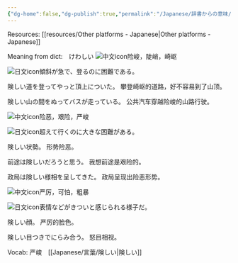 ```yaml
---
{"dg-home":false,"dg-publish":true,"permalink":"/Japanese/辞書からの意味/険しい/","dgPassFrontmatter":true}
---
```


Resources: [[resources/Other platforms - Japanese\|Other platforms - Japanese]]

Meaning from dict:　けわしい
![中文icon](https://libs.mojidict.com/mojidict-ssr/v4.7.5.20240308/img/ic_difinition_cn.35e3304.svg)险峻，陡峭，崎岖

![日文icon](https://libs.mojidict.com/mojidict-ssr/v4.7.5.20240308/img/ic_difinition_jp.dbeb4f9.svg)傾斜が急で、登るのに困難である。


険しい道を登ってやっと頂上についた。
攀登崎岖的道路，好不容易到了山顶。


険しい山の間をぬってバスが走っている。
公共汽车穿越险峻的山路行驶。



![中文icon](https://libs.mojidict.com/mojidict-ssr/v4.7.5.20240308/img/ic_difinition_cn.35e3304.svg)险恶，艰险，严峻

![日文icon](https://libs.mojidict.com/mojidict-ssr/v4.7.5.20240308/img/ic_difinition_jp.dbeb4f9.svg)超えて行くのに大きな困難がある。

険しい状勢。
形势险恶。

前途は険しいだろうと思う。
我想前途是艰险的。

政局は険しい様相を呈してきた。
政局呈现出险恶形势。



![中文icon](https://libs.mojidict.com/mojidict-ssr/v4.7.5.20240308/img/ic_difinition_cn.35e3304.svg)严厉，可怕，粗暴

![日文icon](https://libs.mojidict.com/mojidict-ssr/v4.7.5.20240308/img/ic_difinition_jp.dbeb4f9.svg)表情などがきついと感じられる様子だ。

険しい顔。
严厉的脸色。

険しい目つきでにらみ合う。
怒目相视。


Vocab: 严峻　[[Japanese/言葉/険しい\|険しい]]
